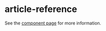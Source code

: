 # article-reference

See the [component page](https://peerj.github.io/article-reference) for more information.
